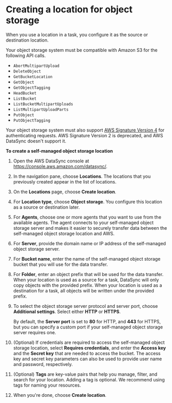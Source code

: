 # Creating a location for object storage<a name="create-object-location"></a>

When you use a location in a task, you configure it as the source or destination location\. 

Your object storage system must be compatible with Amazon S3 for the following API calls\.
+ `AbortMultipartUpload`
+ `DeleteObject`
+ `GetBucketLocation`
+ `GetObject`
+ `GetObjectTagging`
+ `HeadBucket`
+ `ListBucket`
+ `ListBucketMultipartUploads`
+ `ListMultipartUploadParts`
+ `PutObject`
+ `PutObjectTagging`

Your object storage system must also support [AWS Signature Version 4](https://docs.aws.amazon.com/AmazonS3/latest/API/sig-v4-authenticating-requests.html) for authenticating requests\. AWS Signature Version 2 is deprecated, and AWS DataSync doesn't support it\.

**To create a self\-managed object storage location**

1. Open the AWS DataSync console at [https://console\.aws\.amazon\.com/datasync/](https://console.aws.amazon.com/datasync/)\.

1. In the navigation pane, choose **Locations**\. The locations that you previously created appear in the list of locations\.

1. On the **Locations** page, choose **Create location**\.

1. For **Location type**, choose **Object storage**\. You configure this location as a source or destination later\.

1. For **Agents**, choose one or more agents that you want to use from the available agents\. The agent connects to your self\-managed object storage server and makes it easier to securely transfer data between the self\-managed object storage location and AWS\.

1. For **Server**, provide the domain name or IP address of the self\-managed object storage server\. 

1. For **Bucket name**, enter the name of the self\-managed object storage bucket that you will use for the data transfer\.

1. For **Folder**, enter an object prefix that will be used for the data transfer\. When your location is used as a source for a task, DataSync will only copy objects with the provided prefix\. When your location is used as a destination for a task, all objects will be written under the provided prefix\. 

1. To select the object storage server protocol and server port, choose **Additional settings**\. Select either **HTTP** or **HTTPS**\.

   By default, the **Server port** is set to **80** for HTTP, and **443** for HTTPS, but you can specify a custom port if your self\-managed object storage server requires one\.

1. \(Optional\) If credentials are required to access the self\-managed object storage location, select **Requires credentials**, and enter the **Access key** and the **Secret key** that are needed to access the bucket\. The access key and secret key parameters can also be used to provide user name and password, respectively\.

1. \(Optional\) **Tags** are key\-value pairs that help you manage, filter, and search for your location\. Adding a tag is optional\. We recommend using tags for naming your resources\. 

1. When you're done, choose **Create location**\.